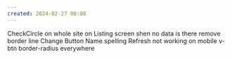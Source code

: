 ```yaml
---
created: 2024-02-27 00:08
---
```

CheckCircle on whole site
on Listing screen shen no data is there remove border line
Change Button Name spelling
Refresh not working on mobile
v-btn border-radius everywhere

